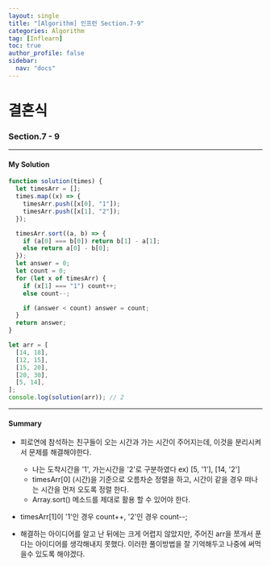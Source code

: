 ```yaml
---
layout: single
title: "[Algorithm] 인프런 Section.7-9"
categories: Algorithm
tag: [Inflearn]
toc: true
author_profile: false
sidebar:
  nav: "docs"
---
```


# 결혼식

### Section.7 - 9

---

#### My Solution

```javascript
function solution(times) {
  let timesArr = [];
  times.map((x) => {
    timesArr.push([x[0], "1"]);
    timesArr.push([x[1], "2"]);
  });

  timesArr.sort((a, b) => {
    if (a[0] === b[0]) return b[1] - a[1];
    else return a[0] - b[0];
  });
  let answer = 0;
  let count = 0;
  for (let x of timesArr) {
    if (x[1] === "1") count++;
    else count--;

    if (answer < count) answer = count;
  }
  return answer;
}

let arr = [
  [14, 18],
  [12, 15],
  [15, 20],
  [20, 30],
  [5, 14],
];
console.log(solution(arr)); // 2
```

---

#### Summary

- 피로연에 참석하는 친구들이 오는 시간과 가는 시간이 주어지는데, 이것을 분리시켜서 문제를 해결해야한다.
  - 나는 도착시간을 '1', 가는시간을 '2'로 구분하였다 ex) [5, '1'], [14, '2']
  - timesArr[0] (시간)을 기준으로 오름차순 정렬을 하고, 시간이 같을 경우 떠나는 시간을 먼저 오도록 정렬 한다.
  - Array.sort() 메소드를 제대로 활용 할 수 있어야 한다.
- timesArr[1]이 '1'인 경우 count++, '2'인 경우 count--;

- 해결하는 아이디어를 알고 난 뒤에는 크게 어렵지 않았지만, 주어진 arr을 쪼개서 푼다는 아이디어를 생각해내지 못했다. 이러한 풀이방법을 잘 기억해두고 나중에 써먹을수 있도록 해야겠다.
